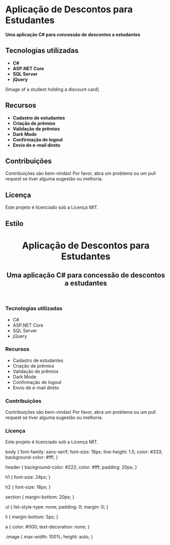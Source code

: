 # Aplicação de Descontos para Estudantes

**Uma aplicação C# para concessão de descontos a estudantes**

## Tecnologias utilizadas

* **C#**
* **ASP.NET Core**
* **SQL Server**
* **jQuery**

[Image of a student holding a discount card]

## Recursos

* **Cadastro de estudantes**
* **Criação de prêmios**
* **Validação de prêmios**
* **Dark Mode**
* **Confirmação de logout**
* **Envio de e-mail direto**

## Contribuições

Contribuições são bem-vindas! Por favor, abra um problema ou um pull request se tiver alguma sugestão ou melhoria.

## Licença

Este projeto é licenciado sob a Licença MIT.

## Estilo

<!DOCTYPE html>
<html lang="pt-br">
<head>
  <meta charset="UTF-8">
  <title>Aplicação de Descontos para Estudantes</title>
  <link rel="stylesheet" href="style.css">
</head>
<body>

  <header>
    <h1>Aplicação de Descontos para Estudantes</h1>
    <h2>Uma aplicação C# para concessão de descontos a estudantes</h2>
  </header>

  <section>
    <h3>Tecnologias utilizadas</h3>
    <ul>
      <li>C#</li>
      <li>ASP.NET Core</li>
      <li>SQL Server</li>
      <li>jQuery</li>
    </ul>
  </section>

  <section>
    <h3>Recursos</h3>
    <ul>
      <li>Cadastro de estudantes</li>
      <li>Criação de prêmios</li>
      <li>Validação de prêmios</li>
      <li>Dark Mode</li>
      <li>Confirmação de logout</li>
      <li>Envio de e-mail direto</li>
    </ul>
  </section>

  <section>
    <h3>Contribuições</h3>
    <p>Contribuições são bem-vindas! Por favor, abra um problema ou um pull request se tiver alguma sugestão ou melhoria.</p>
  </section>

  <section>
    <h3>Licença</h3>
    <p>Este projeto é licenciado sob a Licença MIT.</p>
  </section>

</body>
</html>

body {
  font-family: sans-serif;
  font-size: 16px;
  line-height: 1.5;
  color: #333;
  background-color: #fff;
}

header {
  background-color: #222;
  color: #fff;
  padding: 20px;
}

h1 {
  font-size: 24px;
}

h2 {
  font-size: 18px;
}

section {
  margin-bottom: 20px;
}

ul {
  list-style-type: none;
  padding: 0;
  margin: 0;
}

li {
  margin-bottom: 5px;
}

a {
  color: #000;
  text-decoration: none;
}

.image {
  max-width: 100%;
  height: auto;
}


